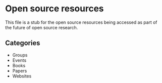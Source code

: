 # Open source resources

This file is a stub for the open source resources being accessed as part of the future of open source research.

## Categories

- Groups
- Events
- Books
- Papers
- Websites
